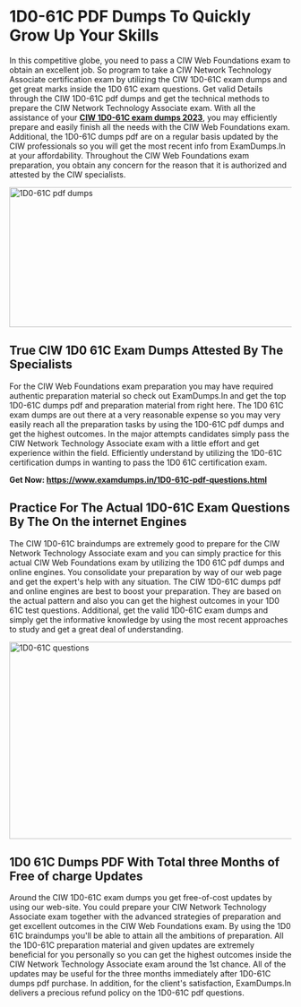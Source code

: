 <h1><strong>1D0-61C PDF Dumps To Quickly Grow Up Your Skills</strong></h1>
<p>In this competitive globe, you need to pass a CIW Web Foundations exam to obtain an excellent job. So program to take a CIW Network Technology Associate certification exam by utilizing the CIW 1D0-61C exam dumps and get great marks inside the 1D0 61C exam questions. Get valid Details through the CIW 1D0-61C pdf dumps and get the technical methods to prepare the CIW Network Technology Associate exam. With all the assistance of your <strong><a href="https://www.examdumps.in/1D0-61C-pdf-questions.html">CIW 1D0-61C exam dumps 2023</a></strong>, you may efficiently prepare and easily finish all the needs with the CIW Web Foundations exam. Additional, the 1D0-61C dumps pdf are on a regular basis updated by the CIW professionals so you will get the most recent info from ExamDumps.In at your affordability. Throughout the CIW Web Foundations exam preparation, you obtain any concern for the reason that it is authorized and attested by the CIW specialists.</p>
<p><img src="https://i.ibb.co/zxJwW90/Copy-of-Online-Classes-Twitter-header-post-Made-with-Poster-My-Wall-1.png" alt="1D0-61C pdf dumps" width="750" height="250" /></p>
<h2><strong>True CIW 1D0 61C Exam Dumps Attested By The Specialists</strong></h2>
<p>For the CIW Web Foundations exam preparation you may have required authentic preparation material so check out ExamDumps.In and get the top 1D0-61C dumps pdf and preparation material from right here. The 1D0 61C exam dumps are out there at a very reasonable expense so you may very easily reach all the preparation tasks by using the 1D0-61C pdf dumps and get the highest outcomes. In the major attempts candidates simply pass the CIW Network Technology Associate exam with a little effort and get experience within the field. Efficiently understand by utilizing the 1D0-61C certification dumps in wanting to pass the 1D0 61C certification exam.</p>
<p><strong>Get Now:&nbsp;<a href="https://www.examdumps.in/1D0-61C-pdf-questions.html">https://www.examdumps.in/1D0-61C-pdf-questions.html</a></strong></p>
<h2><strong>Practice For The Actual 1D0-61C Exam Questions By The On the internet Engines</strong></h2>
<p>The CIW 1D0-61C braindumps are extremely good to prepare for the CIW Network Technology Associate exam and you can simply practice for this actual CIW Web Foundations exam by utilizing the 1D0 61C pdf dumps and online engines. You consolidate your preparation by way of our web page and get the expert's help with any situation. The CIW 1D0-61C dumps pdf and online engines are best to boost your preparation. They are based on the actual pattern and also you can get the highest outcomes in your 1D0 61C test questions. Additional, get the valid 1D0-61C exam dumps and simply get the informative knowledge by using the most recent approaches to study and get a great deal of understanding.</p>
<p><a href="https://www.examdumps.in/1D0-61C-pdf-questions.html"><img src="https://i.ibb.co/QkNtdwY/Copy-of-Zoom-Online-Classes-Facebook-Share-Po-Made-with-Poster-My-Wall-1.jpg" alt="1D0-61C questions" width="670" height="352" /></a></p>
<h2><strong>1D0 61C Dumps PDF With Total three Months of Free of charge Updates</strong></h2>
<p>Around the CIW 1D0-61C exam dumps you get free-of-cost updates by using our web-site. You could prepare your CIW Network Technology Associate exam together with the advanced strategies of preparation and get excellent outcomes in the CIW Web Foundations exam. By using the 1D0 61C braindumps you'll be able to attain all the ambitions of preparation. All the 1D0-61C preparation material and given updates are extremely beneficial for you personally so you can get the highest outcomes inside the CIW Network Technology Associate exam around the 1st chance. All of the updates may be useful for the three months immediately after 1D0-61C dumps pdf purchase. In addition, for the client's satisfaction, ExamDumps.In delivers a precious refund policy on the 1D0-61C pdf questions.</p>
